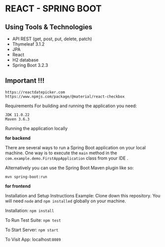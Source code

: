 # REACT - SPRING BOOT

## Using Tools & Technologies
- API REST (get, post, put, delete, patch)
- Thymeleaf 3.1.2
- JPA
- React
- H2 database
- Spring Boot 3.2.3
## Important !!!
```
https://reactdatepicker.com
https://www.npmjs.com/package/@material/react-checkbox
```
Requirements
For building and running the application you need:

```
JDK 11.0.22
Maven 3.6.3
```
Running the application locally

**for backend**

There are several ways to run a Spring Boot application on your local machine. One way is to execute the `main` method in the `com.example.demo.FirstAppApplication` class from your IDE .

Alternatively you can use the Spring Boot Maven plugin like so:

```
mvn spring-boot:run
```
**for frontend**

Installation and Setup Instructions Example: Clone down this repository. You will need `node` and `npm installed` globally on your machine.

Installation: `npm install`

To Run Test Suite: `npm test`

To Start Server: `npm start`

To Visit App: localhost:`8089`
